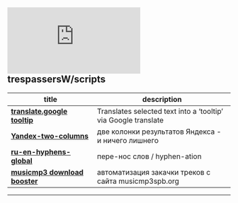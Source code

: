 ## ![userpic](http://www.gravatar.com/avatar.php?gravatar_id=246ad038867ce5be11bb72af73e36001&r=PG&s=60&default=identicon) trespassersW/scripts

title | description
----- | -----
**[translate.google tooltip](show/translate.google_tooltip.md)** |  Translates selected text into a ‘tooltip’ via Google translate
**[Yandex-two-columns](show/Yandex-two-columns.md)** |две колонки результатов Яндекса - и ничего лишнего
**[ru-en-hyphens-global](show/ru-en-hyphens-global.md)** |пере-нос слов / hyphen-ation
**[musicmp3 download booster](show/musicmp3_download_booster.md)** | автоматизация закачки треков с сайта musicmp3spb.org
  
----
